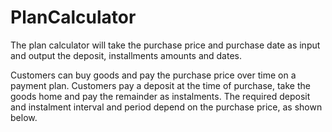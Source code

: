 ﻿# PlanCalculator

The plan calculator will take the purchase price and purchase date as input and output the deposit, installments amounts and dates. 

Customers can buy goods and pay the purchase price over time on a payment plan. Customers pay a deposit at the time of purchase, take the goods home and pay the remainder as instalments.
The required deposit and instalment interval and period depend on the purchase price, as shown below.

